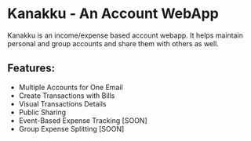 ﻿# Kanakku - An Account WebApp
Kanakku is an income/expense based account webapp. It helps maintain personal and group accounts and share them with others as well.

## Features:
- Multiple Accounts for One Email
- Create Transactions with Bills
- Visual Transactions Details
- Public Sharing
- Event-Based Expense Tracking [SOON]
- Group Expense Splitting [SOON]
